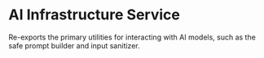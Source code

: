 # AI Infrastructure Service

Re-exports the primary utilities for interacting with AI models,
such as the safe prompt builder and input sanitizer.
